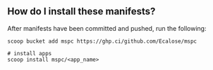 ## How do I install these manifests?

After manifests have been committed and pushed, run the following:

```pwsh
scoop bucket add mspc https://ghp.ci/github.com/Ecalose/mspc

# install apps
scoop install mspc/<app_name>
```

